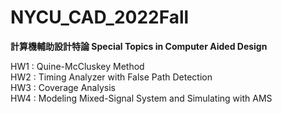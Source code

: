 # NYCU_CAD_2022Fall
**計算機輔助設計特論 Special Topics in Computer Aided Design**

HW1 : Quine-McCluskey Method  
HW2 : Timing Analyzer with False Path Detection  
HW3 : Coverage Analysis  
HW4 : Modeling Mixed-Signal System and Simulating with AMS  
